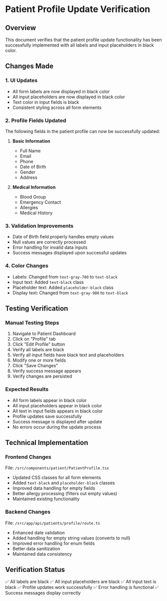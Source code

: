 # Patient Profile Update Verification

## Overview

This document verifies that the patient profile update functionality has been successfully implemented with all labels and input placeholders in black color.

## Changes Made

### 1. UI Updates

- All form labels are now displayed in black color
- All input placeholders are now displayed in black color
- Text color in input fields is black
- Consistent styling across all form elements

### 2. Profile Fields Updated

The following fields in the patient profile can now be successfully updated:

1. **Basic Information**

   - Full Name
   - Email
   - Phone
   - Date of Birth
   - Gender
   - Address

2. **Medical Information**
   - Blood Group
   - Emergency Contact
   - Allergies
   - Medical History

### 3. Validation Improvements

- Date of Birth field properly handles empty values
- Null values are correctly processed
- Error handling for invalid data inputs
- Success messages displayed upon successful updates

### 4. Color Changes

- Labels: Changed from `text-gray-700` to `text-black`
- Input text: Added `text-black` class
- Placeholder text: Added `placeholder-black` class
- Display text: Changed from `text-gray-900` to `text-black`

## Testing Verification

### Manual Testing Steps

1. Navigate to Patient Dashboard
2. Click on "Profile" tab
3. Click "Edit Profile" button
4. Verify all labels are black
5. Verify all input fields have black text and placeholders
6. Modify one or more fields
7. Click "Save Changes"
8. Verify success message appears
9. Verify changes are persisted

### Expected Results

- All form labels appear in black color
- All input placeholders appear in black color
- All text in input fields appears in black color
- Profile updates save successfully
- Success message is displayed after update
- No errors occur during the update process

## Technical Implementation

### Frontend Changes

File: `/src/components/patient/PatientProfile.tsx`

- Updated CSS classes for all form elements
- Added `text-black` and `placeholder-black` classes
- Improved data handling for empty fields
- Better allergy processing (filters out empty values)
- Maintained existing functionality

### Backend Changes

File: `/src/app/api/patients/profile/route.ts`

- Enhanced date validation
- Added handling for empty string values (converts to null)
- Improved error handling for enum fields
- Better data sanitization
- Maintained data consistency

## Verification Status

✅ All labels are black
✅ All input placeholders are black
✅ All input text is black
✅ Profile updates work successfully
✅ Error handling is functional
✅ Success messages display correctly
